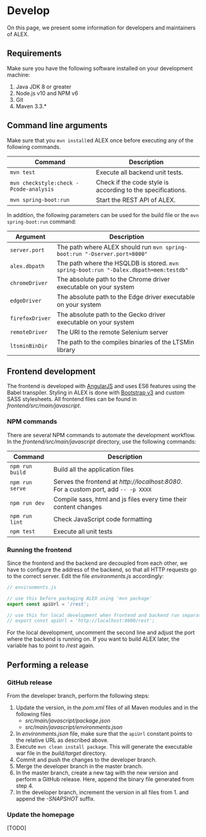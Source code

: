 # Develop

On this page, we present some information for developers and maintainers of ALEX.


## Requirements

Make sure you have the following software installed on your development machine:

1. Java JDK 8 or greater
2. Node.js v10 and NPM v6
3. Git
4. Maven 3.3.*


## Command line arguments

Make sure that you `mvn install`ed ALEX once before executing any of the following commands.

| Command                                 | Description                                                          |
|-----------------------------------------|----------------------------------------------------------------------|
| `mvn test`                              | Execute all backend unit tests.                                      |
| `mvn checkstyle:check -Pcode-analysis`  | Check if the code style is according to the specifications.          |
| `mvn spring-boot:run`                   | Start the REST API of ALEX.                                          |

In addition, the following parameters can be used for the build file or the `mvn spring-boot:run` command:

| Argument          | Description                                                                                           |
|-------------------|-------------------------------------------------------------------------------------------------------|
| `server.port`     | The path where ALEX should run `mvn spring-boot:run "-Dserver.port=8000"`                             |
| `alex.dbpath`     | The path where the HSQLDB is stored. `mvn spring-boot:run "-Dalex.dbpath=mem:testdb"`                 |
| `chromeDriver`    | The absolute path to the Chrome driver executable on your system                                      |
| `edgeDriver`      | The absolute path to the Edge driver executable on your system                                        |
| `firefoxDriver`   | The absolute path to the Gecko driver executable on your system                                       |
| `remoteDriver`    | The URI to the remote Selenium server                                                                 |
| `ltsminBinDir`    | The path to the compiles binaries of the LTSMin library                                               |


## Frontend development

The frontend is developed with [AngularJS][angular] and uses ES6 features using the Babel transpiler.
Styling in ALEX is done with [Bootstrap v3][bootstrap] and custom SASS stylesheets.
All frontend files can be found in *frontend/src/main/javascript*.

### NPM commands

There are several NPM commands to automate the development workflow.
In the *frontend/src/main/javascript* directory, use the following commands:

| Command          | Description                                                                              |
|------------------|------------------------------------------------------------------------------------------|
| `npm run build`  | Build all the application files                                                          |
| `npm run serve`  | Serves the frontend at *http://localhost:8080*. <br> For a custom port, add `-- -p XXXX` |
| `npm run dev`    | Compile sass, html and js files every time their content changes                         |
| `npm run lint`   | Check JavaScript code formatting                                                         | 
| `npm test`       | Execute all unit tests                                                                   |

### Running the frontend

Since the frontend and the backend are decoupled from each other, we have to configure the address of the backend, so that all HTTP requests go to the correct server. 
Edit the file *environments.js* accordingly:

```javascript
// environments.js

// use this before packaging ALEX using 'mvn package'
export const apiUrl = '/rest';

// use this for local development when frontend and backend run separately
// export const apiUrl = 'http://localhost:8000/rest';
```

For the local development, uncomment the second line and adjust the port where the backend is running on.
If you want to build ALEX later, the variable has to point to */rest* again.


## Performing a release

### GitHub release

From the developer branch, perform the following steps:

1. Update the version, in the *pom.xml* files of all Maven modules and in the following files 
    * *src/main/javascript/package.json*
    * *src/main/javascript/environments.json*
2. In *environments.json* file, make sure that the `apiUrl` constant points to the relative URL as described above.
3. Execute `mvn clean install package`.
   This will generate the executable war file in the *build/target* directory.
4. Commit and push the changes to the developer branch.
5. Merge the developer branch in the master branch.
6. In the master branch, create a new tag with the new version and perform a GitHub release.
   Here, append the binary file generated from step 4.
7. In the developer branch, increment the version in all files from 1. and append the *-SNAPSHOT* suffix.
   
### Update the homepage

\[TODO\]


[angular]: https://angularjs.org/
[bootstrap]: https://getbootstrap.com/docs/3.3/
[docker]: https://www.docker.com
